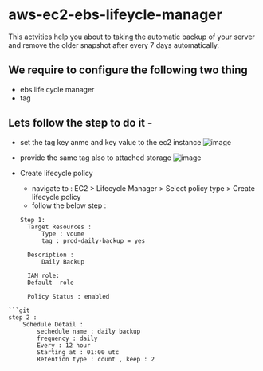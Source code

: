 # aws-ec2-ebs-lifeycle-manager
This actvities help  you about to taking the automatic backup of your server and remove the older snapshot after every 7 days automatically. 
## We require to configure the following two thing 
- ebs life cycle manager
- tag

## Lets follow the step to do it - 
- set  the tag key anme  and key value to  the ec2 instance
![image](https://github.com/abhiramdas99/aws-ec2-ebs-lifeycle-manager/assets/62290469/b2eedad3-1b61-4561-9f9c-3b8a0ef542d5)
  
- provide the same tag also to attached storage 
![image](https://github.com/abhiramdas99/aws-ec2-ebs-lifeycle-manager/assets/62290469/ce007d7d-2a18-4f54-afb7-b854a4db2b3d)

- Create lifecycle policy
  - navigate  to  : EC2 > Lifecycle Manager > Select policy type > Create lifecycle policy
  - follow the below step :
  ````git
  Step 1:	
	Target Resources : 
		Type : voume 
		tag : prod-daily-backup = yes
		
	Description :
		Daily Backup 
		
	IAM role:
	Default  role  
	
	Policy Status : enabled
```
```git
step 2 : 
	Schedule Detail :
		sechedule name : daily backup 
		frequency : daily 
		Every : 12 hour
		Starting at : 01:00 utc
		Retention type : count , keep : 2 
  ````

